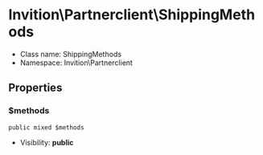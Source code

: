 Invition\Partnerclient\ShippingMethods
===============






* Class name: ShippingMethods
* Namespace: Invition\Partnerclient





Properties
----------


### $methods

    public mixed $methods





* Visibility: **public**



